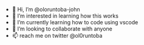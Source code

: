 - 👋 Hi, I’m @oloruntoba-john
- 👀 I’m interested in learning how this works
- 🌱 I’m currently learning how to code using vscode
- 💞️ I’m looking to collaborate with anyone
- 📫 reach me on twitter @ol0runtoba

<!---
oloruntoba-john/oloruntoba-john is a ✨ special ✨ repository because its `README.md` (this file) appears on your GitHub profile.
You can click the Preview link to take a look at your changes.
--->
